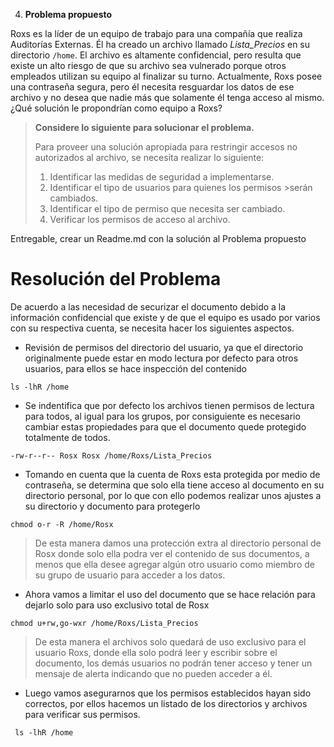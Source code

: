 4. **Problema propuesto** 
   
Roxs es la líder de un equipo de trabajo para una compañía que realiza Auditorías Externas. Él ha creado un archivo llamado *Lista_Precios* en su directorio `/home`. El archivo es altamente confidencial, pero resulta que existe un alto riesgo de que su archivo  sea  vulnerado  porque  otros  empleados  utilizan  su  equipo  al  finalizar  su turno.   Actualmente,   Roxs   posee   una   contraseña   segura,   pero   él   necesita resguardar los datos de ese archivo y no desea que nadie más que solamente él tenga acceso al mismo. ¿Qué solución le propondrían como equipo a Roxs? 

>**Considere lo siguiente para solucionar el problema.** 
>
>Para  proveer  una  solución  apropiada  para  restringir  accesos  no autorizados  al archivo, se necesita realizar lo siguiente: 
>
>1. Identificar las medidas de seguridad a implementarse. 
>2. Identificar el tipo de usuarios para quienes los permisos >serán cambiados. 
>3. Identificar el tipo de permiso que necesita ser cambiado.
>4. Verificar los permisos de acceso al archivo.


Entregable, crear un Readme.md con la solución al Problema propuesto


# Resolución del Problema

De acuerdo a las necesidad de securizar el documento debido a la información confidencial que existe y de que el equipo es usado por varios con su respectiva cuenta, se necesita hacer los siguientes aspectos.

- Revisión de permisos del directorio del usuario, ya que el directorio originalmente puede estar en modo lectura por defecto para otros usuarios, para ellos se hace inspección del contenido

```
ls -lhR /home
```

- Se indentifica que por defecto los archivos tienen permisos de lectura para todos, al igual para los grupos, por consiguiente es necesario cambiar estas propiedades para que el documento quede protegido totalmente de todos.

```
-rw-r--r-- Rosx Rosx /home/Roxs/Lista_Precios
```

- Tomando en cuenta que la cuenta de Roxs esta protegida por medio de contraseña, se determina que solo ella tiene acceso al documento en su directorio personal, por lo que con ello podemos realizar unos ajustes a su directorio y documento para protegerlo

```
chmod o-r -R /home/Rosx
```
>De esta manera damos una protección extra al directorio personal de Rosx donde solo ella podra ver el contenido de sus documentos, a menos que ella desee agregar algún otro usuario como miembro de su grupo de usuario para acceder a los datos.

- Ahora vamos a limitar el uso del documento que se hace relación para dejarlo solo para uso exclusivo total de Rosx

```
chmod u+rw,go-wxr /home/Roxs/Lista_Precios
```
>De esta manera el archivos solo quedará de uso exclusivo para el usuario Roxs, donde ella solo podrá leer y escribir sobre el documento, los demás usuarios no podrán tener acceso y tener un mensaje de alerta indicando que no pueden acceder a él.


- Luego vamos asegurarnos que los permisos establecidos hayan sido correctos, por ellos hacemos un listado de los directorios y archivos para verificar sus permisos.

```
 ls -lhR /home
```

